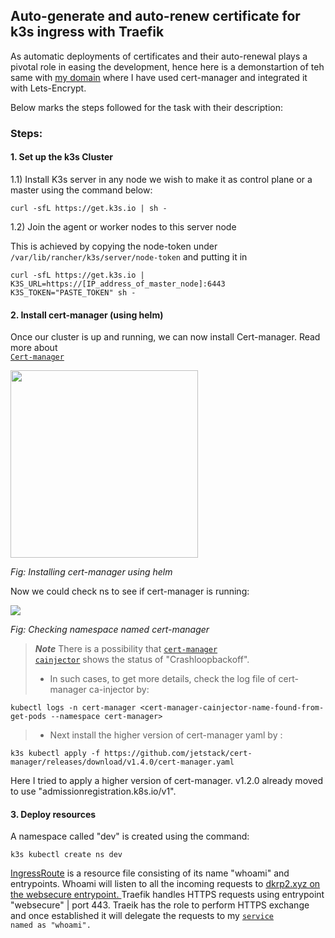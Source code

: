 ## Auto-generate and auto-renew certificate for k3s ingress with Traefik


As automatic deployments of certificates and their auto-renewal plays a pivotal role in easing the development, hence here is a demonstartion of teh same with <a href="https://dkrp2.xyz/">my domain</a> where I have used cert-manager and integrated it with Lets-Encrypt.

Below marks the steps followed for the task with their description:

### Steps:


#### 1. Set up the k3s Cluster

1.1) Install K3s server in any node we wish to make it as control plane or a master using the command below:

```
curl -sfL https://get.k3s.io | sh -
```

1.2) Join the agent or worker nodes to this server node

This is achieved by copying the node-token under <code>/var/lib/rancher/k3s/server/node-token</code> and putting it in 

```
curl -sfL https://get.k3s.io | K3S_URL=https://[IP_address_of_master_node]:6443 K3S_TOKEN="PASTE_TOKEN" sh -
```

#### 2. Install cert-manager (using helm)

Once our cluster is up and running, we can now install Cert-manager. Read more about <code> <a href="https://github.com/dikshita-git/Research-Project/wiki/Project-Wiki#22-tls-and-its-working-principle">Cert-manager</a></code>

<img src="https://github.com/dikshita-git/Research-Project/blob/main/Wiki-page-images/manual_cert/Certificate_with_k3s%2Btraefik/helm_install.PNG" height="300">
<p><i>Fig: Installing cert-manager using helm</i></p>


Now we could check ns to see if cert-manager is running:

<img src="https://github.com/dikshita-git/Research-Project/blob/main/Wiki-page-images/manual_cert/Certificate_with_k3s%2Btraefik/cert-man_ns.PNG">
<p><i>Fig: Checking namespace named cert-manager</i></p>


>***Note***
>There is a possibility that <code><a href="https://github.com/dikshita-git/RP_Ingress_security-IPv4_and_IPv6/wiki/TLS-in-Kubernetes#cainjector-in-cert-manager">cert-manager cainjector</code></a> shows the status of "Crashloopbackoff".
>  - In such cases, to get more details, check the log file of cert-manager ca-injector by:

```
kubectl logs -n cert-manager <cert-manager-cainjector-name-found-from-get-pods --namespace cert-manager>
```
>   - Next install the higher version of cert-manager yaml by :
     
```
k3s kubectl apply -f https://github.com/jetstack/cert-manager/releases/download/v1.4.0/cert-manager.yaml
```      

Here I tried to apply a higher version of cert-manager. v1.2.0 already moved to use "admissionregistration.k8s.io/v1".


#### 3. Deploy resources

A namespace called "dev" is created using the command:

```
k3s kubectl create ns dev
```  

<a href="https://github.com/dikshita-git/Research-Project/blob/main/Demo/automatic_cert/ingressroute.yaml">IngressRoute</a> is a resource file consisting of its name "whoami" and entrypoints. Whoami will listen to all the incoming requests to <a href="https://dkrp2.xyz/">dkrp2.xyz on the websecure entrypoint. </a>Traefik handles HTTPS requests using entrypoint "websecure" | port 443. Traeik has the role to perform HTTPS exchange and once established it will delegate the requests to my <code><a href="https://github.com/dikshita-git/Research-Project/blob/main/Demo/automatic_cert/service.yaml">service</a> named as "whoami".


